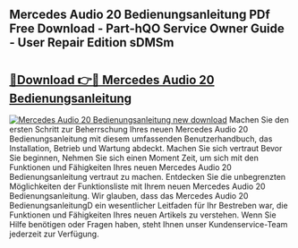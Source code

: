 ## Mercedes Audio 20 Bedienungsanleitung PDf Free Download - Part-hQO Service Owner Guide - User Repair Edition sDMSm

# <h2><a href="http://df0mqe.blite.top/?on=Mercedes+Audio+20+Bedienungsanleitung">🔗Download 👉🔴 Mercedes Audio 20 Bedienungsanleitung</a></h2>

[![Mercedes Audio 20 Bedienungsanleitung new download](https://i.imgur.com/lujVjoI.png)](http://df0mqe.blite.top/?on=Mercedes+Audio+20+Bedienungsanleitung)
Machen Sie den ersten Schritt zur Beherrschung Ihres neuen Mercedes Audio 20 Bedienungsanleitung mit diesem umfassenden Benutzerhandbuch, das Installation, Betrieb und Wartung abdeckt. Machen Sie sich vertraut Bevor Sie beginnen, Nehmen Sie sich einen Moment Zeit, um sich mit den Funktionen und Fähigkeiten Ihres neuen Mercedes Audio 20 Bedienungsanleitung vertraut zu machen. Entdecken Sie die unbegrenzten Möglichkeiten der Funktionsliste mit Ihrem neuen Mercedes Audio 20 Bedienungsanleitung. Wir glauben, dass das Mercedes Audio 20 BedienungsanleitungD ein wesentlicher Leitfaden für Ihr Bestreben war, die Funktionen und Fähigkeiten Ihres neuen Artikels zu verstehen. Wenn Sie Hilfe benötigen oder Fragen haben, steht Ihnen unser Kundenservice-Team jederzeit zur Verfügung.
